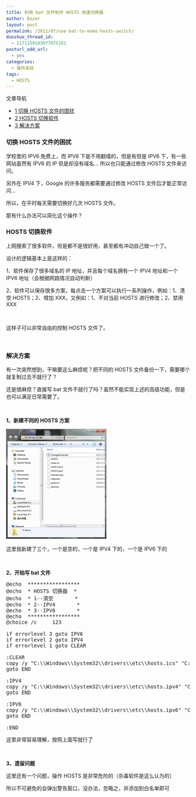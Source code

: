 ```yaml
---
title: 利用 bat 文件制作 HOSTS 快速切换器
author: Dozer
layout: post
permalink: /2011/07/use-bat-to-make-hosts-switch/
duoshuo_thread_id:
  - 1171159103977075181
posturl_add_url:
  - yes
categories:
  - 操作系统
tags:
  - HOSTS
---
```

<div id="toc_container" class="no_bullets">
  <p class="toc_title">
    文章导航
  </p>
  
  <ul class="toc_list">
    <li>
      <a href="#_HOSTS"><span class="toc_number toc_depth_1">1</span> 切换 HOSTS 文件的困扰</a>
    </li>
    <li>
      <a href="#HOSTS"><span class="toc_number toc_depth_1">2</span> HOSTS 切换软件</a>
    </li>
    <li>
      <a href="#i"><span class="toc_number toc_depth_1">3</span> 解决方案</a>
    </li>
  </ul>
</div>

### <span id="_HOSTS">切换 HOSTS 文件的困扰</span>

学校里的 IPV6 免费上，而 IPV6 下是不用翻墙的，但是有但是 IPV6 下，有一些网站虽然有 IPV6 的 IP 但是却没有域名… 所以也只能通过修改 HOSTS 文件来访问。

另外在 IPV4 下，Google 的许多服务都需要通过修改 HOSTS 文件后才能正常访问…

所以，在平时每天需要切换好几次 HOSTS 文件。

那有什么办法可以简化这个操作？

<!--more-->

### <span id="HOSTS">HOSTS 切换软件</span>

上网搜索了很多软件，但是都不是很好用，甚至都有冲动自己做一个了。

设计的逻辑基本上是这样的：

1、软件保存了很多域名的 IP 地址，并且每个域名拥有一个 IPV4 地址和一个 IPV6 地址（会根据网路情况自动判断）

2、软件可以保存很多方案，每点击一个方案可以执行一系列操作，例如：1、清空 HOSTS；2、增加 XXX，又例如：1、不对当前 HOSTS 进行修改；2、禁用 XXX

&nbsp;

这样子可以非常自由的控制 HOSTS 文件了。

&nbsp;

### <span id="i">解决方案</span>

有一次突然想到，干嘛要这么麻烦呢？把不同的 HOSTS 文件备份一下，需要哪个就复制过去不就行了？

还是很麻烦？直接写 bat 文件不就行了吗？虽然不能实现上述的高级功能，但是也可以满足日常需要了。

&nbsp;

**1、新建不同的 HOSTS 方案**

[<img class="alignnone size-medium wp-image-400" title="windows" alt="" src="/uploads/2011/07/windows-275x300.png" width="275" height="300" />][1]

这里我新建了三个，一个是空的，一个是 IPV4 下的，一个是 IPV6 下的

&nbsp;

**2、开始写 bat 文件**

<pre class="brush:shell">@echo  *****************
@echo  * HOSTS 切换器  *
@echo  * 1--清空       *
@echo  * 2--IPV4       *
@echo  * 3--IPV6       *
@echo  *****************
@choice /c     123

if errorlevel 3 goto IPV6
if errorlevel 2 goto IPV4
if errorlevel 1 goto CLEAR

:CLEAR
copy /y "C:\\Windows\\System32\\drivers\\etc\\hosts.ics" "C:\\Windows\\System32\\drivers\\etc\\HOSTS"
goto END

:IPV4
copy /y "C:\\Windows\\System32\\drivers\\etc\\hosts.ipv4" "C:\\Windows\\System32\\drivers\\etc\\HOSTS"
goto END

:IPV6
copy /y "C:\\Windows\\System32\\drivers\\etc\\hosts.ipv6" "C:\\Windows\\System32\\drivers\\etc\\HOSTS"
goto END

:END</pre>

这里非常容易理解，按照上面写就行了

&nbsp;

**3、遗留问题**

这里还有一个问题，操作 HOSTS 是非常危险的（杀毒软件是这么认为的）

所以不可避免的会弹出警告窗口，没办法，忽略之，并添加到白名单即可

 [1]: /uploads/2011/07/windows.png